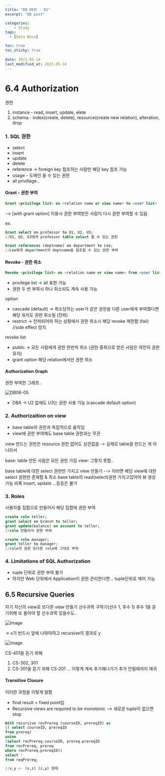 ```yaml
---
title: "DB 06장 - 02"
excerpt: "DB post"

categories:
    - Study
tags:
  - [Data Base]

toc: true
toc_sticky: true
 
date: 2023-05-14
last_modified_at: 2023-05-14
---
```


# 6.4 Authorization
권한
1. instance - read, insert, update, elete
2. schema - index(create, delete), resource(create new relation), alteration, drop

### 1. SQL 권한
- select
- insert
- update
- delete
- reference -> foreign key 참조하는 사람만 해당 key 참조 가능
- usage - 도메인 쓸 수 있는 권한
- all privillage..

#### Grant - 권한 부여
```sql
Grant <privilege list> on <relation name or view name> to <user list> [with grant option]
```
--> [with grant option] 이용시 권한 부여받은 사람이 다시 권한 부여할 수 있음

ex.
```sql
Grant select on professor to U1, U2, U3;
//U1, U2, U3에게 professor table select 할 수 있는 권한

Grant references (deptname) on department to Lee;
//Lee에게 department의 deptname을 참조할 수 있는 권한 부여
```

#### Revoke - 권한 취소
```sql
Revoke <privilege list> on <relation name or view name> from <user list> [restrict|cascade];
```

- privilege list -> all 표현 가능
- 권한 두 번 부여시 하나 취소되도 계속 사용 가능

option
- cascade (default) -> 취소당하는 user가 같은 권한을 다른 user에게 부여했다면 해당 유저도 권한 취소됨 (전파)
- restrict -> 전파되어야 하는 상황에서 권한 취소시 해당 revoke 제한함 (fail) //side effect 방지

revoke list
- public -> 모든 사람에게 권한 한번씩 취소 (권한 중복으로 받은 사람은 여전히 권한 유지)
- grant option
    해당 relation에서만 권한 취소

#### Authorization Graph
권한 부여한 그래프..

![DB06-05](https://github.com/ssoxong/ssoxong.github.io/assets/112956015/5ba1376b-e561-40b2-bcd1-36a3fbcdf793)

- DBA -> U2 없애도 U3는 권한 사용 가능 (cascade default option)

### 2. Authorizaition on view
- base table의 권한과 독립적으로 움직임
- view에 권한 부여해도 base table 권한과는 무관

view 만드는 권한은 resource 권한 없어도 상관없음
-> 실제로 table을 만드는 게 아니라서

base: table 만든 사람은 모든 권한 가짐
view: 그렇지 못함.. 

base table에 대한 select 권한만 가지고 view 만들기
--> 이러면 해당 view에 대한 select 권한만 존재함 & 최소 base table의 read(select)권한 가지고있어야 뷰 생성 가능
    비록 insert, update ...등등은 불가

### 3. Roles
사용자를 집합으로 만들어서 해당 집합에 권한 부여

```sql
create role teller;
grant select on branch to teller;
grant update(balance) on account to teller;
//role 만들어서 권한 부여

create role manager;
grant teller to manager;
//role의 권한 또다른 role에 그대로 부여
```

### 4. Limitations of SQL Authorization
- tuple 단위로 권한 부여 불가
- 하지만 Web 단위에서 Application이 권한 관리한다면...
    tuple단위로 제어 가능

## 6.5 Recursive Queries
자기 자신의 view로 또다른 view 만들기
선수과목 구하기(선수 1, 후수 1)
후수 1을 듣기위해 또 들어야 할 선수과목 있을수도..

![image](https://github.com/ssoxong/ssoxong.github.io/assets/112956015/4e5fb0a0-29eb-416c-8329-cd3a91a90892)

-> x가 반드시 앞에 나와야하고 recursive의 결과로 y

![image](https://github.com/ssoxong/ssoxong.github.io/assets/112956015/c95895d3-850c-41b4-a69d-cb53773cfc41)

CS-401을 듣기 위해
1. CS-302, 301
2. CS-301을 듣기 위해 CS-201
...
이렇게 계속 추가해나가기
추가 안될때까지 재귀

#### Transitive Closure
이러한 과정을 이렇게 말함
- final result = fixed point임
- Recursive views are required to be monotonic
--> 새로운 tuple이 없으면 stop

```sql
With recursive recPrereq (courseID, prereqID) as 
(( select courseID, prereqID
from prereq)
union
(select recPrereq.courseID, prereq.prereqID
from recPrereq, prereq
where recPrereq.prereqID))
select *
from reqPrereq;

//x,y <- (x,z) (z,y) 형태
```



